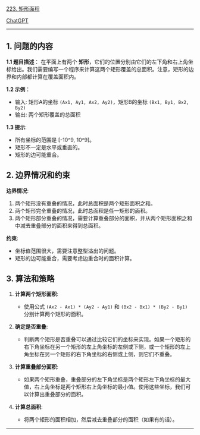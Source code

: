 [223. 矩形面积](https://leetcode.cn/problems/rectangle-area)

[ChatGPT](https://chat.openai.com/share/10294b45-a10d-437d-b433-2f352bde37a9)

---

## 1. 问题的内容
**1.1 题目描述**：
在平面上有两个 **矩形**，它们的位置分别由它们的左下角和右上角坐标给出。我们需要编写一个程序来计算这两个矩形覆盖的总面积。注意，矩形的边界和内部都计算在覆盖面积内。

**1.2 示例**：
- 输入: 矩形A的坐标 `(Ax1, Ay1, Ax2, Ay2)`，矩形B的坐标 `(Bx1, By1, Bx2, By2)`
- 输出: 两个矩形覆盖的总面积

**1.3 提示**:
- 所有坐标的范围是 [-10^9, 10^9]。
- 矩形不一定是水平或垂直的。
- 矩形的边可能重合。

## 2. 边界情况和约束
**边界情况**:
1. 两个矩形没有重叠的情况，此时总面积是两个矩形面积之和。
2. 两个矩形完全重叠的情况，此时总面积是任一矩形的面积。
3. 两个矩形部分重叠的情况，需要计算重叠部分的面积，并从两个矩形面积之和中减去重叠部分的面积来得到总面积。

**约束**:
- 坐标值范围很大，需要注意整型溢出的问题。
- 矩形的边可能重合，需要考虑边重合时的面积计算。

## 3. 算法和策略
1. **计算两个矩形面积**:
   - 使用公式 `(Ax2 - Ax1) * (Ay2 - Ay1)` 和 `(Bx2 - Bx1) * (By2 - By1)` 分别计算两个矩形的面积。

2. **确定是否重叠**:
   - 判断两个矩形是否重叠可以通过比较它们的坐标来实现。如果一个矩形的右下角坐标在另一个矩形的左上角坐标的左侧或下侧，或一个矩形的左上角坐标在另一个矩形的右下角坐标的右侧或上侧，则它们不重叠。

3. **计算重叠部分面积**:
   - 如果两个矩形重叠，重叠部分的左下角坐标是两个矩形左下角坐标的最大值，右上角坐标是两个矩形右上角坐标的最小值。使用这些坐标，我们可以计算出重叠部分的面积。

4. **计算总面积**:
   - 将两个矩形的面积相加，然后减去重叠部分的面积（如果有的话）。

---
